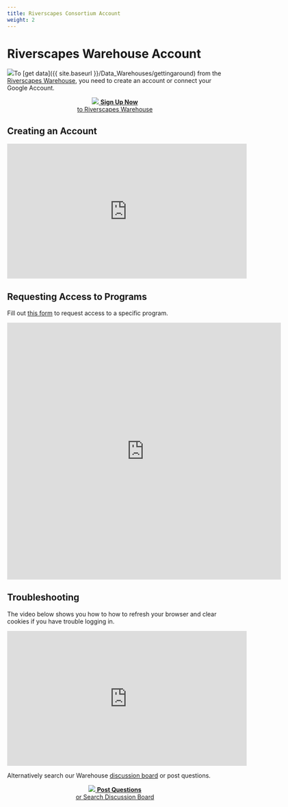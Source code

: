 ```yaml
---
title: Riverscapes Consortium Account
weight: 2
---
```


# Riverscapes Warehouse Account

<a href="http://data.riverscapes.xyz" target="blank"><img class="float-right" src="{{ site.baseurl }}/assets/images/data/Riverscapes Warehouse Loggin.png"></a>To [get data]({{ site.baseurl }}/Data_Warehouses/gettingaround) from the [Riverscapes Warehouse](http://data.riverscapes.xyz), you need to create an account or connect your Google Account. 

<div align="center">
<a href="http://data.riverscapes.xyz" class=" button"><img src="{{ site.baseurl }}/assets/images/data/RiverscapesWarehouseCloud_32png.png">  <b>Sign Up Now</b><br> to Riverscapes Warehouse </a>
</div>

## Creating an Account

<div class="responsive-embed">
<iframe width="560" height="315" src="https://www.youtube.com/embed/Ac1FwBzsig4" title="YouTube video player" frameborder="0" allow="accelerometer; autoplay; clipboard-write; encrypted-media; gyroscope; picture-in-picture" allowfullscreen></iframe>
</div>

## Requesting Access to Programs

Fill out [this form](https://forms.gle/pXwXytzMCK4a3xj29) to request access to a specific program.

<iframe src="https://docs.google.com/forms/d/e/1FAIpQLSctgJs3PbzJF5U-MvcV_2p9jRXkiOhT0Q7yK6PfCAauTtgy1Q/viewform?embedded=true" width="640" height="600" frameborder="0" marginheight="0" marginwidth="0">Loading…</iframe>



##  Troubleshooting

The video below shows you how to how to refresh your browser and clear cookies if you have trouble logging in.

<div align="center">
    <iframe width="560" height="315" src="https://www.youtube.com/embed/Or3Gr7z5eA4" frameborder="0" allow="accelerometer; autoplay; clipboard-write; encrypted-media; gyroscope; picture-in-picture" allowfullscreen></iframe>
</div>

Alternatively search our Warehouse [discussion board](https://github.com/Riverscapes/riverscapes-website/discussions/categories/riverscapes-warehouse)  or post questions.


<div align="center">
<a href="https://github.com/Riverscapes/riverscapes-website/discussions/categories/riverscapes-warehouse" class=" button"><img src="{{ site.baseurl }}/assets/images/data/RiverscapesWarehouseCloud_32png.png">  <b>Post Questions</b><br> or Search Discussion Board </a>
</div>